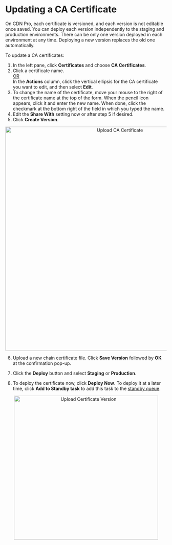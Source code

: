 # Updating a CA Certificate

On CDN Pro, each certificate is versioned, and each version is not editable once saved. You can deploy each version independently to the staging and production environments. There can be only one version deployed in each environment at any time. Deploying a new version replaces the old one automatically. 

To update a CA certificates:

1. In the left pane, click **Certificates** and choose **CA Certificates**.
2. Click a certificate name.
    <br><u>OR </u></br>
  In the **Actions** column, click the vertical ellipsis for the CA certificate you want to edit, and then select **Edit**.
3. To change the name of the certificate, move your mouse to the right of the certificate name at the top of the form. When the pencil icon appears, click it and enter the new name. When done, click the checkmark at the bottom right of the field in which you typed the name.
4. Edit the **Share With** setting now or after step 5 if desired.
5. Click **Create Version**.

<p align="center"><img src="/docs/resources/images/certificates/update-cacertificate.png" alt="Upload CA Certificate" width="700"></p>

6. Upload a new chain certificate file. Click **Save Version** followed by **OK** at the confirmation pop-up.

7. Click the <strong>Deploy</strong> button and select <strong>Staging</strong> or <strong>Production</strong>.<br>

8. To deploy the certificate now, click <strong>Deploy Now</strong>. To deploy it at a later time, click <strong>Add to Standby task</strong> to add this task to the [standby queue](</docs/portal/tasks/standby-tasks.md>).

<p align="center"><img src="/docs/resources/images/certificates/certificate-deployment.png" alt="Upload Certificate Version" width="450"></p>

